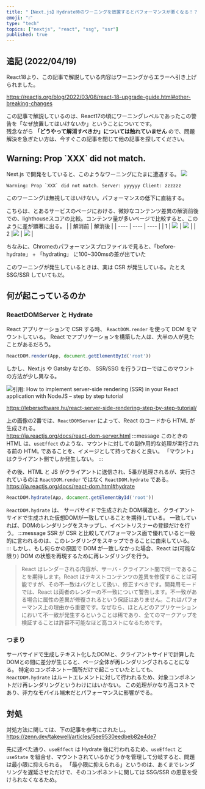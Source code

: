 ```yaml
---
title: "【Next.js】Hydrate時のワーニングを放置するとパフォーマンスが悪くなる！？"
emoji: "💧"
type: "tech"
topics: ["nextjs", "react", "ssg", "ssr"]
published: true
---
```


## 追記 (2022/04/19)

React18より、この記事で解説している内容はワーニングからエラーへ引き上げられました。

https://reactjs.org/blog/2022/03/08/react-18-upgrade-guide.html#other-breaking-changes

この記事で解説しているのは、React17の頃にワーニングレベルであったこの警告を「なぜ放置してはいけないか」ということについてです。  
残念ながら **「どうやって解消すべきか」については触れていません** ので、問題解決を急ぎたい方は、今すぐこの記事を閉じて他の記事を探してください。

## Warning: Prop \`XXX\` did not match.
Next.js で開発をしていると、このようなワーニングにたまに遭遇する。
![](https://storage.googleapis.com/zenn-user-upload/tkgnmvev52i6rv195aj7crqdkyou)
```
Warning: Prop `XXX` did not match. Server: yyyyyy Client: zzzzzz 
```

このワーニングは無視してはいけない。パフォーマンスの低下に直結する。

こちらは、とあるサービスのページにおける、微妙なコンテンツ差異の解消前後での、lighthouseスコアの比較。コンテンツ量が多いページで比較すると、このように差が顕著に出る。
|  | 解消前 | 解消後 |
| ---- | ---- | ---- |
| 1 | ![](https://storage.googleapis.com/zenn-user-upload/f06kd744it7lfa7qqcfk6hakbcug) | ![](https://storage.googleapis.com/zenn-user-upload/b8e7chcvlyk2mwt7p0okzb0lnwwb) |
| 2 |![](https://storage.googleapis.com/zenn-user-upload/8jcxe62w5mcft7j1frqwe6kws547) | ![](https://storage.googleapis.com/zenn-user-upload/o7vq60axqcr23wjytvdmttz6f4eu) |

ちなみに、Chromeのパフォーマンスプロファイルで見ると、「before-hydrate」 + 「hydrating」 に100~300msの差が出ていた

このワーニングが発生しているときは、実は CSR が発生している。たとえ SSG/SSR していてもだ。

## 何が起こっているのか

### ReactDOMServer と Hydrate

React アプリケーションで CSR する時、 `ReactDOM.render` を使って DOM をマウントしている。
React でアプリケーションを構築した人は、大半の人が見たことがあるだろう。
```js
ReactDOM.render(App, document.getElementById('root'))
```

しかし、Next.js や Gatsby などの、 SSR/SSG を行うフローではこのマウントの方法が少し異なる。

![引用: How to implement server-side rendering (SSR) in your React application with NodeJS – step by step tutorial
](https://storage.googleapis.com/zenn-user-upload/rrlg647sgjcs4kbalbobwzc94wzp)

https://lebersoftware.hu/react-server-side-rendering-step-by-step-tutorial/

上の画像の2番では、`ReactDOMServer` によって、React のコードから HTML が生成される。  
https://ja.reactjs.org/docs/react-dom-server.html
:::message
このときの HTML は、`useEffect` のような、マウントに対しての副作用的な処理が実行される前の HTML であることを、イメージとして持っておくと良い。
「マウント」はクライアント側でしか発生しない。
:::

その後、HTML と JS がクライアントに送信され、5番が処理されるが、実行されているのは `ReactDOM.render` ではなく `ReactDOM.hydrate` である。
https://ja.reactjs.org/docs/react-dom.html#hydrate

```js
ReactDOM.hydrate(App, document.getElementById('root'))
```

`ReactDOM.hydrate` は、 サーバサイドで生成された DOM構造と、クライアントサイドで生成された仮想DOMが一致していることを期待している。
一致していれば、DOMのレンダリングをスキップし、イベントリスナーの登録だけを行う。
:::message
SSR が CSR と比較してパフォーマンス面で優れていると一般的に言われるのは、このレンダリングをスキップできることに由来している。
:::
しかし、もし何らかの原因で DOM が一致しなかった場合、React は(可能な限り) DOM の状態を再現するために再レンダリングを行う。
> React はレンダーされる内容が、サーバ・クライアント間で同一であることを期待します。React はテキストコンテンツの差異を修復することは可能ですが、その不一致はバグとして扱い、修正すべきです。開発用モードでは、React は両者のレンダーの不一致について警告します。不一致がある場合に属性の差異が修復されるという保証はありません。これはパフォーマンス上の理由から重要です。なぜなら、ほとんどのアプリケーションにおいて不一致が発生するということは稀であり、全てのマークアップを検証することは許容不可能なほど高コストになるためです。

### つまり

サーバサイドで生成しテキスト化したDOMと、クライアントサイドで計算したDOMとの間に差分が生じると、ページ全体が再レンダリングされることになる。
特定のコンポネント一箇所だけで起こっていたとしても、`ReactDOM.hydrate` はルートエレメントに対して行われるため、対象コンポネントだけ再レンダリングというわけにはいかない。
この処理がかなり高コストであり、非力なモバイル端末だとパフォーマンスに影響がでる。

## 対処

対処方法に関しては、下の記事を参考にされたし。
https://zenn.dev/takewell/articles/5ee9530eedbeb82e4de7

先に述べた通り、`useEffect` は Hydrate 後に行われるため、`useEffect` と `useState` を組合せ、マウントされているかどうかを管理して分岐すると、問題は最小限に抑えられる。
「最小限に抑えられる」というのは、あくまでレンダリングを遅延させただけで、そのコンポネントに関しては SSG/SSR の恩恵を受けられなくなるため。